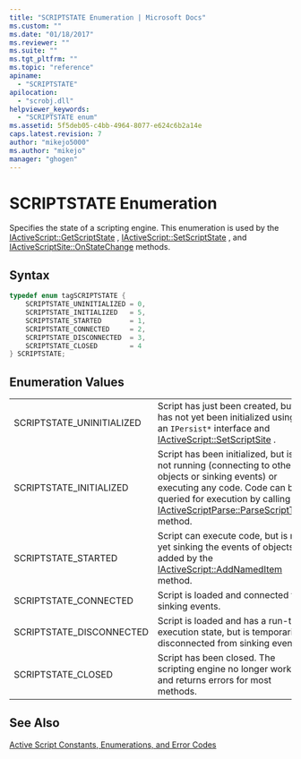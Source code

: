 ```yaml
---
title: "SCRIPTSTATE Enumeration | Microsoft Docs"
ms.custom: ""
ms.date: "01/18/2017"
ms.reviewer: ""
ms.suite: ""
ms.tgt_pltfrm: ""
ms.topic: "reference"
apiname: 
  - "SCRIPTSTATE"
apilocation: 
  - "scrobj.dll"
helpviewer_keywords: 
  - "SCRIPTSTATE enum"
ms.assetid: 5f5deb05-c4bb-4964-8077-e624c6b2a14e
caps.latest.revision: 7
author: "mikejo5000"
ms.author: "mikejo"
manager: "ghogen"
---
```

# SCRIPTSTATE Enumeration
Specifies the state of a scripting engine. This enumeration is used by the [IActiveScript::GetScriptState](../../winscript/reference/iactivescript-getscriptstate.md) , [IActiveScript::SetScriptState](../../winscript/reference/iactivescript-setscriptstate.md) , and [IActiveScriptSite::OnStateChange](../../winscript/reference/iactivescriptsite-onstatechange.md) methods.  
  
## Syntax  
  
```cpp
typedef enum tagSCRIPTSTATE {  
    SCRIPTSTATE_UNINITIALIZED = 0,  
    SCRIPTSTATE_INITIALIZED   = 5,  
    SCRIPTSTATE_STARTED       = 1,  
    SCRIPTSTATE_CONNECTED     = 2,  
    SCRIPTSTATE_DISCONNECTED  = 3,  
    SCRIPTSTATE_CLOSED        = 4  
} SCRIPTSTATE;  
```  
  
## Enumeration Values  
  
|||  
|-|-|  
|SCRIPTSTATE_UNINITIALIZED|Script has just been created, but has not yet been initialized using an `IPersist*` interface and [IActiveScript::SetScriptSite](../../winscript/reference/iactivescript-setscriptsite.md) .|  
|SCRIPTSTATE_INITIALIZED|Script has been initialized, but is not running (connecting to other objects or sinking events) or executing any code. Code can be queried for execution by calling the [IActiveScriptParse::ParseScriptText](../../winscript/reference/iactivescriptparse-parsescripttext.md) method.|  
|SCRIPTSTATE_STARTED|Script can execute code, but is not yet sinking the events of objects added by the [IActiveScript::AddNamedItem](../../winscript/reference/iactivescript-addnameditem.md) method.|  
|SCRIPTSTATE_CONNECTED|Script is loaded and connected for sinking events.|  
|SCRIPTSTATE_DISCONNECTED|Script is loaded and has a run-time execution state, but is temporarily disconnected from sinking events.|  
|SCRIPTSTATE_CLOSED|Script has been closed. The scripting engine no longer works and returns errors for most methods.|  
  
## See Also  
 [Active Script Constants, Enumerations, and Error Codes](../../winscript/reference/active-script-constants-enumerations-and-error-codes.md)